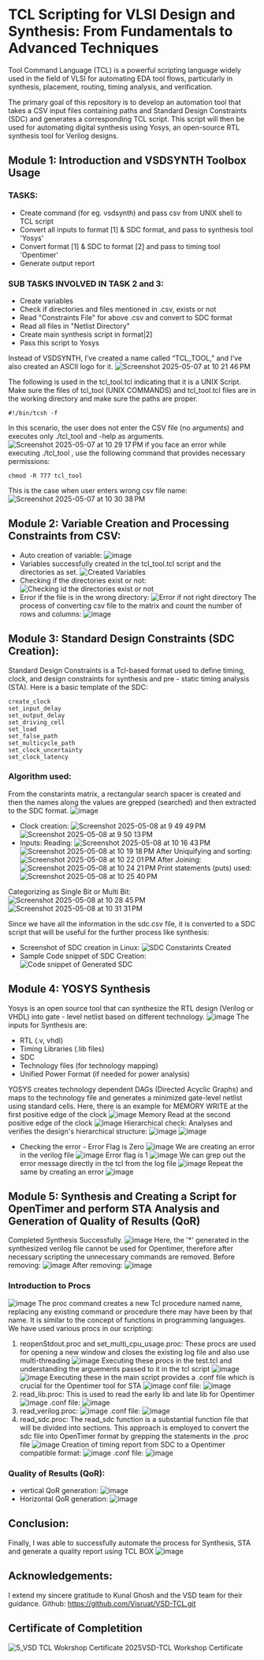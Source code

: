 # TCL Scripting for VLSI Design and Synthesis: From Fundamentals to Advanced Techniques
Tool Command Language (TCL) is a powerful scripting language widely used in the field of VLSI for automating EDA tool flows, particularly in synthesis, placement, routing, timing analysis, and verification. 

The primary goal of this repository  is to develop an automation tool that takes a CSV input files containing paths and Standard Design Constraints (SDC) and generates a corresponding TCL script. This script will then be used for automating digital synthesis using Yosys, an open-source RTL synthesis tool for Verilog designs.

## Module 1: Introduction and VSDSYNTH Toolbox Usage
### TASKS:
- Create command (for eg. vsdsynth) and pass csv from UNIX shell to TCL script
- Convert all inputs to format [1] & SDC format, and pass to synthesis tool 'Yosys'
- Convert format [1] & SDC to format [2] and pass to timing tool 'Opentimer'
- Generate output report
### SUB TASKS INVOLVED IN TASK 2 and 3: 
- Create variables
- Check if directories and files mentioned in .csv, exists or not
- Read "Constraints File" for above .csv and convert to SDC format
- Read all files in "Netlist Directory"
- Create main synthesis script in format|2]
- Pass this script to Yosys 

Instead of VSDSYNTH, I’ve created a name called “TCL_TOOL,” and I’ve also created an ASCII logo for it.
![Screenshot 2025-05-07 at 10 21 46 PM](https://github.com/user-attachments/assets/d9b67388-e6c5-4bf7-8fb1-5c58fe04f88a)

The following is used in the tcl_tool.tcl indicating that it is a UNIX Script. Make sure the files of tcl_tool (UNIX COMMANDS) and tcl_tool.tcl files are in the working directory and make sure the paths are proper. 


```
#!/bin/tcsh -f
```
In this scenario, the user does not enter the CSV file (no arguments) and executes only ./tcl_tool and -help as arguments.
![Screenshot 2025-05-07 at 10 29 17 PM](https://github.com/user-attachments/assets/a6ef4bb1-6c53-40df-8d7b-9b0ca174c72b)
if you face an error while executing ./tcl_tool , use the following command that provides necessary permissions:
```
chmod -R 777 tcl_tool
```
This is the case when user enters wrong csv file name:
![Screenshot 2025-05-07 at 10 30 38 PM](https://github.com/user-attachments/assets/1acd147c-d104-4180-8bc6-e5abd9e2a4e3)

## Module 2: Variable Creation and Processing Constraints from CSV: 

- Auto creation of variable: 
![image](https://github.com/user-attachments/assets/f5123ed4-78ad-437b-9f89-4694a68e6740)
- Variables successfully created in the tcl_tool.tcl script and the directories as set. 
![Created Variables](https://github.com/user-attachments/assets/631502ca-3844-4b0c-be64-6b73072c3a04)
- Checking if the directories exist or not:
![Checking id the directories exist or not](https://github.com/user-attachments/assets/6558eca3-d810-47fd-94f2-7be18f7acbac)
- Error if the file is in the wrong directory:
![Error if not right directory](https://github.com/user-attachments/assets/065733c9-6906-402a-895f-28c4cd77e858)
The process of converting csv file to the matrix and count the number of rows and columns:
![image](https://github.com/user-attachments/assets/73664e17-a80d-412c-a4fe-b09bb6ffa968)

## Module 3: Standard Design Constraints (SDC Creation):
Standard Design Constraints is a Tcl-based format used to define timing, clock, and design constraints for synthesis and  pre - static timing analysis (STA).
Here is a basic template of the SDC:
```
create_clock
set_input_delay
set_output_delay
set_driving_cell
set_load
set_false_path
set_multicycle_path
set_clock_uncertainty
set_clock_latency
```
### Algorithm used: 
From the constarints matrix, a rectangular search spacer is created and then the names along the values are grepped (searched) and then extracted to the SDC format. 
![image](https://github.com/user-attachments/assets/1b060b3d-13de-4ac0-adac-dbb0f3b24432)

- Clock creation: 
![Screenshot 2025-05-08 at 9 49 49 PM](https://github.com/user-attachments/assets/46f2c29b-f50d-4bde-9fb4-a35c32b1c35f)
![Screenshot 2025-05-08 at 9 50 13 PM](https://github.com/user-attachments/assets/37b8d792-7c17-4b8f-a28f-8621f70a41c9)
- Inputs: 
 Reading:
![Screenshot 2025-05-08 at 10 16 43 PM](https://github.com/user-attachments/assets/c75e983c-fde0-4efd-9472-8beee4fd6189)
![Screenshot 2025-05-08 at 10 19 18 PM](https://github.com/user-attachments/assets/255c5844-1eee-4cc8-8909-5c6e26f68a47)
After Uniquifying and sorting:
![Screenshot 2025-05-08 at 10 22 01 PM](https://github.com/user-attachments/assets/bed7e8ac-beaf-487d-af78-79f3e840d21e)
After Joining:
![Screenshot 2025-05-08 at 10 24 21 PM](https://github.com/user-attachments/assets/f3fff352-03d8-42bc-a882-e28e4f3905bc)
Print statements (puts) used:
![Screenshot 2025-05-08 at 10 25 40 PM](https://github.com/user-attachments/assets/6f21cd99-699d-4047-ba62-81534bb9fe62)

Categorizing as Single Bit or Multi Bit: 
![Screenshot 2025-05-08 at 10 28 45 PM](https://github.com/user-attachments/assets/55b20e1f-c38c-4025-a409-9c565b52db4d)
![Screenshot 2025-05-08 at 10 31 31 PM](https://github.com/user-attachments/assets/2dc56add-f11b-4051-9019-095ff52fb261)

Since we have all the information in the sdc.csv file, it is converted to a SDC script that will be useful for the further process like synthesis:
- Screenshot of SDC creation in Linux:
![SDC Constarints Created](https://github.com/user-attachments/assets/6f4c5b00-0318-40cb-8d83-b569cb500f0b)
- Sample Code snippet of SDC Creation:
![Code snippet of Generated SDC](https://github.com/user-attachments/assets/8058baf0-99ca-4003-b529-d85401b61c85)
## Module 4: YOSYS Synthesis
Yosys is an open source tool that can synthesize the RTL design (Verilog or VHDL) into gate - level netlist based on different technology.
![image](https://github.com/user-attachments/assets/7c2e5aa7-38a1-4311-9b01-a53cf93cb620)
The inputs for Synthesis are: 
- RTL (.v, vhdl)
- Timing Libraries (.lib files)
- SDC
- Technology files (for technology mapping)
- Unified Power Format (if needed for power analysis)

YOSYS creates technology dependent DAGs (Directed Acyclic Graphs) and maps to the technology file and generates a minimized gate-level netlist using standard cells.
Here, there is an example for MEMORY WRITE at the first positive edge of the clock
![image](https://github.com/user-attachments/assets/f732b951-e382-4634-bf1e-a77243a99c98)
Memory Read at the second positive edge of the clock
![image](https://github.com/user-attachments/assets/a2adfba7-ad73-4753-b331-0f7d517e9e3a)
Hierarchical check: Analyses and verifies the design's hierarchical structure:
![image](https://github.com/user-attachments/assets/63833b7f-ee0c-42d9-95ae-ac0527706226)
![image](https://github.com/user-attachments/assets/4a59f19b-a6ab-4eb1-a17c-12ae13b99752)
- Checking the error - Error Flag is Zero
![image](https://github.com/user-attachments/assets/1ebac623-2ccd-49ff-bb10-10278bf0d16b)
We are creating an error in the verilog file
![image](https://github.com/user-attachments/assets/c9620264-aa03-4022-a66b-bebf3d3c0953)
Error flag is 1
![image](https://github.com/user-attachments/assets/6906314e-1656-419a-9cfd-39eff35a7bc7)
We can grep out the error message directly in the tcl from the log file
![image](https://github.com/user-attachments/assets/753bb1f2-7dbe-4dcd-b08a-0d8a9165e7b9)
Repeat the same by creating an error
![image](https://github.com/user-attachments/assets/30023dc5-fc9a-43d0-84a0-f754623965fc)

## Module 5: Synthesis and Creating a Script for OpenTimer and perform STA Analysis and Generation of Quality of Results (QoR)
Completed Synthesis Successfully.
![image](https://github.com/user-attachments/assets/ab4aeb90-909d-4e54-96f3-baa279850ed7)
Here, the '*' generated in the synthesized verilog file cannot be used for Opentimer, therefore after necessary scripting the unnecessary commands are removed. 
Before removing:
![image](https://github.com/user-attachments/assets/b8eb6b87-812e-416f-b2c8-e4cb7c9fb1cf)
After removing:
![image](https://github.com/user-attachments/assets/38806fc5-9342-4e25-9d9f-d98688adc1e4)
### Introduction to Procs
![image](https://github.com/user-attachments/assets/dcf5a7fd-9f64-477b-9fa5-8d7d3e5415de)
The proc command creates a new Tcl procedure named name, replacing any existing command or procedure there may have been by that name. It is similar to the concept of functions in programming languages. 
We have used various procs in our scripting: 
1. reopenStdout.proc and set_multi_cpu_usage.proc:
These procs are used for opening a new window and closes the existing log file and also use multi-threading
  ![image](https://github.com/user-attachments/assets/6312abf1-746b-484c-bf1c-a320af9bd91d)
Executing these procs in the test.tcl and understanding the arguements passed to it in the tcl script
![image](https://github.com/user-attachments/assets/d6a4b373-b21e-40ff-8303-609749c11344)
![image](https://github.com/user-attachments/assets/e56c6b51-df34-45f7-a611-1a12a6bf908d)
Executing these in the main script provides a .conf file which is crucial for the Opentimer tool for STA
![image](https://github.com/user-attachments/assets/53ab8c84-54cb-4800-9cd3-b0c340c3fea5)
conf file:
![image](https://github.com/user-attachments/assets/65eefda9-a6b9-4a24-8333-22a058b7f8c7)
2. read_lib.proc:
This is used to read the early lib and late lib for Opentimer
![image](https://github.com/user-attachments/assets/032cb452-dee7-47c5-a49c-d8d4bf6d8b5c)
.conf file:
![image](https://github.com/user-attachments/assets/0084c3a4-11b2-428b-bbf8-8dcbacf6edea)
3.  read_verilog.proc:
![image](https://github.com/user-attachments/assets/826bf57c-30fd-4c0c-b155-ae47cb581d48)
.conf file:
![image](https://github.com/user-attachments/assets/a83c36c6-2a28-49b7-a93e-a6dafb9b85a2)
4. read_sdc.proc:
 The read_sdc function is a substantial function file that will be divided into sections. This approach is employed to convert the sdc file into OpenTimer format by grepping the statements in the .proc file ![image](https://github.com/user-attachments/assets/c44afef7-12dc-499c-b26c-d20565e9341d)
Creation of timing report from SDC to a Opentimer compatible format:
![image](https://github.com/user-attachments/assets/1e72f032-cdab-4c6c-8c94-098f4a829ba1)
.conf file:
![image](https://github.com/user-attachments/assets/49917845-cc4b-4a52-a108-912cd6b7f7bc)
### Quality of Results (QoR):
- vertical QoR generation:
  ![image](https://github.com/user-attachments/assets/768515ec-75fd-4577-b745-aeb586dfc10d)
- Horizontal QoR generation:
  ![image](https://github.com/user-attachments/assets/4d1b23b3-d127-4c48-93cb-ba5ba9cad91e)

## Conclusion:
Finally, I was able to successfully automate the process for Synthesis, STA and generate a quality report using TCL BOX
![image](https://github.com/user-attachments/assets/79eb8686-0f59-4c26-a6e9-97089a1d8ff2)

## Acknowledgements: 
I extend my sincere gratitude to Kunal Ghosh and the VSD team for their guidance.
Github: 
https://github.com/Visruat/VSD-TCL.git

## Certificate of Completition
![5_VSD TCL Wokrshop Certificate 2025VSD-TCL Workshop Certificate](https://github.com/user-attachments/assets/58f24847-4213-4e2d-a0d2-fc99703750c3)



